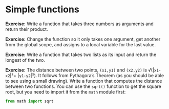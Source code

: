 # Simple functions

**Exercise:** Write a function that takes three numbers as arguments and return their product.

**Exercise:** Change the function so it only takes one argument, get another from the global scope, and assigns to a local variable for the last value.

**Exercise:** Write a function that takes two lists as its input and return the longest of the two.

**Exercise:** The distance between two points, `(x1,y1)` and `(x2,y2)` is √(|`x1-x2`|²+ |`y1-y2`|²). It follows from Pythagora’s Theorem (as you should be able to see using a small drawing). Write a function that computes the distance between two functions. You can use the `sqrt()` function to get the square root, but you need to import it from the `math` module first:

```python
from math import sqrt
```

